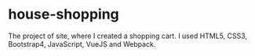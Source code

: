 # house-shopping
The project of site, where I created a shopping cart. I used HTML5, CSS3, Bootstrap4, JavaScript, VueJS and Webpack.
